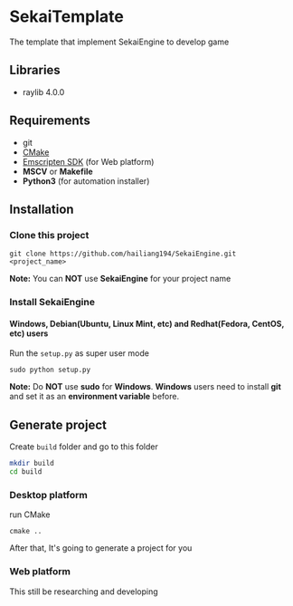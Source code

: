 # SekaiTemplate
The template that implement SekaiEngine to develop game

## Libraries
* raylib 4.0.0

## Requirements
* git
* [CMake](https://cmake.org/download/)
* [Emscripten SDK](https://emscripten.org/docs/getting_started/downloads.html) (for Web platform)
* **MSCV** or **Makefile**
* **Python3** (for automation installer)

## Installation
### Clone this project
```
git clone https://github.com/hailiang194/SekaiEngine.git <project_name>
```
**Note:** You can **NOT** use **SekaiEngine** for your project name

### Install SekaiEngine
#### Windows, Debian(Ubuntu, Linux Mint, etc) and Redhat(Fedora, CentOS, etc) users
Run the ```setup.py``` as super user mode
```
sudo python setup.py
```
**Note:** Do **NOT** use **sudo** for **Windows**. **Windows** users need to install **git** and set it as an **environment variable** before. 

## Generate project
Create ```build``` folder and go to this folder 
``` bash
mkdir build
cd build
```
### Desktop platform
run CMake
```
cmake ..
```
After that, It's going to generate a project for you
### Web platform
This still be researching and developing